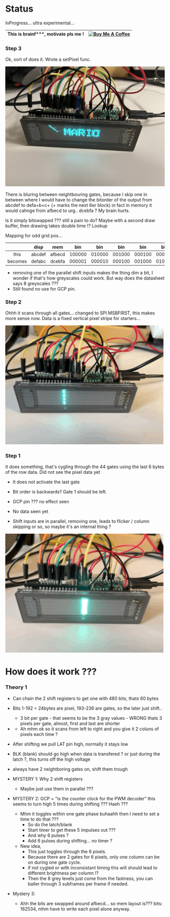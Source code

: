 # Status

InProgress... ultra experimental...

| This is brainf***, motivate pls me ! | <a href="https://www.buymeacoffee.com/mariosgeu" target="_blank"><img src="https://cdn.buymeacoffee.com/buttons/default-orange.png" alt="Buy Me A Coffee" height="41" width="174"></a> |
|---|---|

### Step 3

Ok, sort of does it. Wrote a setPixel func. 

![step3](images/IMG_0855.jpeg)

There is bluring between neightbouring gates, because I skip one in between where I would have to change the bitorder of the output from abcdef to defa+b+c+ (+ marks the next 6er block) in fact in memory it would cahnge from afbecd to urg.. dcebfa ? My brain hurts.

Is it simply bitswapped ??? still a pain to do? Maybe with a second draw buffer, then drawing takes double time !? Lookup 

Mapping for odd grid pos...

|    | disp | mem | bin | bin | bin | bin | bin | bin |
|:---:|:---:|:---:|:---:|:---:|:---:|:---:|:---:|:---:|
| this | abcdef | afbecd | 100000 | 010000 | 001000 | 000100 | 000010 | 000001 |
| becomes | defabc | dcebfa | 000001 | 000010 | 000100 | 001000 | 010000 | 100000 |

 * removing one of the parallel shift inputs makes the thing dim a bit, I wonder if that's how greyscales could work. But way does the datasheet says 8 greyscales ???
 * Still found no use for GCP pin.

### Step 2

Ohhh it scans through all gates... changed to SPI MSBFIRST, this makes more sense now. Data is a fixed vertical pixel stripe for starters...

![bild2](images/IMG_0853.gif)

### Step 1

It does something, that's cygling through the 44 gates using the last 6 bytes of the row data. Did not see the pixel data yet

 * It does not activate the last gate
 * Bit order is backwards? Gate 1 should be left.
 * GCP pin ??? no effect seen
 * No data seen yet

 * Shift inputs are in parallel, removing one, leads to flicker / column skipping or so, so maybe it's an internal thing ?

![bild](images/IMG_0852.gif)


# How does it work ???

### Theory 1 

* Can chain the 2 shift registers to get one with 480 bits, thats 60 bytes

* Bits 1-192 = 24bytes are pixel, 193-236 are gates, so the later just shift..
  * 3 bit per gate - that seems to be the 3 gray values - WRONG thats 3 pixels per gate, almost, first and last are shorter

* 
  * Ah mhm ok so it scans from left to right and you give it 2 coluns of pixels each time ?

* After shifting we pull LAT pin high, normally it stays low

* BLK (blank) should go high when data is transfered ? or just during the latch ?, this turns off the high voltage

* always have 2 neightboring gates on, shift them trough

* MYSTERY 1: Why 2 shift registers
  * Maybe just use them in parallel ???

* MYSTERY 2: GCP = "is the counter clock for the PWM decoder" this seems to turn high 5 times during shifting ??? Haeh ???
  * Mhm it toggles within one gate phase buhaahh then I need to set a time to do that ???
    * So do the latch/blank
    * Start timer to get these 5 impulses out ??? 
    * And why 6 pulses ? 
    * Add 6 pulses during shifting... no timer ?
  * New idea,
    * This just toggles through the 6 pixels.
    * Because there are 2 gates for 6 pixels, only one column can be on during one gate cycle.
    * if not cygled or with inconsistant timing this will should lead to different brightness per column !?
    * Then the 8 grey levels just come from the fastness, you can baller through 3 subframes per frame if needed.

* Mystery 3:
  * Ahh the bits are swapped around afbecd... so mem layout is???  bits: 162534, mhm have to write each pixel alone anyway.